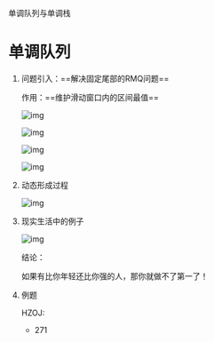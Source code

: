 单调队列与单调栈



# 单调队列

1. 问题引入：==解决固定尾部的RMQ问题==

   作用：==维护滑动窗口内的区间最值==

   ![img](https://wx4.sinaimg.cn/mw690/005LasY6gy1gnczfebt50j31490qhwx4.jpg)

   

   ![img](https://wx4.sinaimg.cn/mw690/005LasY6gy1gnczhdab9wj30za0lt7f8.jpg)

   ![img](https://wx3.sinaimg.cn/mw690/005LasY6gy1gnczizdtqzj30zw0kwwnz.jpg)

   ![img](https://wx2.sinaimg.cn/mw690/005LasY6gy1gnczozix4wj31440ry4i2.jpg)

2. 动态形成过程

   ![img](https://wx4.sinaimg.cn/mw690/005LasY6gy1gnczmkt7bgj31bu0t0kfn.jpg)

3. 现实生活中的例子

   ![img](https://wx1.sinaimg.cn/mw690/005LasY6gy1gnczq9f8c2j31820r019h.jpg)

   结论：

   如果有比你年轻还比你强的人，那你就做不了第一了！

4. 例题

   HZOJ:

   + 271
